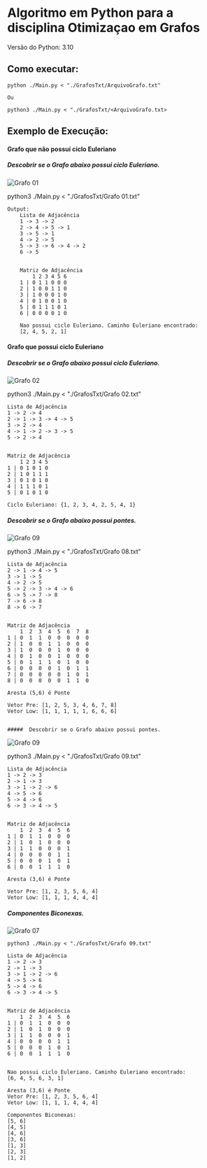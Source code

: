 # Algoritmo em Python para a disciplina Otimizaçao em Grafos
Versão do Python: 3.10

## Como executar:
    
    python ./Main.py < "./GrafosTxt/ArquivoGrafo.txt"

    Ou
    
    python3 ./Main.py < "./GrafosTxt/<ArquivoGrafo.txt>

## Exemplo de Execução:
#### Grafo que não possuí ciclo Euleriano
#####  Descobrir se o Grafo abaixo possui ciclo Euleriano.
![Grafo 01](./GrafosPnG/Grafo%2001.png "Grafo 01")
    
    
 python3 ./Main.py < "./GrafosTxt/Grafo 01.txt"
    
    Output:
        Lista de Adjacência
        1 -> 3 -> 2
        2 -> 4 -> 5 -> 1
        3 -> 5 -> 1
        4 -> 2 -> 5
        5 -> 3 -> 6 -> 4 -> 2
        6 -> 5


        Matriz de Adjacência
            1 2 3 4 5 6
        1 | 0 1 1 0 0 0
        2 | 1 0 0 1 1 0
        3 | 1 0 0 0 1 0
        4 | 0 1 0 0 1 0
        5 | 0 1 1 1 0 1
        6 | 0 0 0 0 1 0

        Nao possui ciclo Euleriano. Caminho Euleriano encontrado:
        [2, 4, 5, 2, 1]

#### Grafo que possuí ciclo Euleriano
#####  Descobrir se o Grafo abaixo possui ciclo Euleriano.

![Grafo 02](./GrafosPnG/Grafo%2002.png "Grafo 02")

python3 ./Main.py < "./GrafosTxt/Grafo 02.txt"

    Lista de Adjacência
    1 -> 2 -> 4
    2 -> 1 -> 3 -> 4 -> 5
    3 -> 2 -> 4
    4 -> 1 -> 2 -> 3 -> 5
    5 -> 2 -> 4


    Matriz de Adjacência
        1 2 3 4 5
    1 | 0 1 0 1 0
    2 | 1 0 1 1 1
    3 | 0 1 0 1 0
    4 | 1 1 1 0 1
    5 | 0 1 0 1 0

    Ciclo Euleriano: {1, 2, 3, 4, 2, 5, 4, 1}

#####  Descobrir se o Grafo abaixo possui pontes.
![Grafo 09](./GrafosPnG/Grafo%2008.png "Grafo 02")

python3 ./Main.py < "./GrafosTxt/Grafo 08.txt"

    Lista de Adjacência
    2 -> 1 -> 4 -> 5
    3 -> 1 -> 5
    4 -> 2 -> 5
    5 -> 2 -> 3 -> 4 -> 6
    6 -> 5 -> 7 -> 8
    7 -> 6 -> 8
    8 -> 6 -> 7


    Matriz de Adjacência
        1  2  3  4  5  6  7  8
    1 | 0  1  1  0  0  0  0  0
    2 | 1  0  0  1  1  0  0  0
    3 | 1  0  0  0  1  0  0  0
    4 | 0  1  0  0  1  0  0  0
    5 | 0  1  1  1  0  1  0  0
    6 | 0  0  0  0  1  0  1  1
    7 | 0  0  0  0  0  1  0  1
    8 | 0  0  0  0  0  1  1  0

    Aresta (5,6) é Ponte

    Vetor Pre: [1, 2, 5, 3, 4, 6, 7, 8]
    Vetor Low: [1, 1, 1, 1, 1, 6, 6, 6]


    #####  Descobrir se o Grafo abaixo possui pontes.
![Grafo 09](./GrafosPnG/Grafo%2009.png "Grafo 02")

python3 ./Main.py < "./GrafosTxt/Grafo 09.txt"


    Lista de Adjacência
    1 -> 2 -> 3
    2 -> 1 -> 3
    3 -> 1 -> 2 -> 6
    4 -> 5 -> 6
    5 -> 4 -> 6
    6 -> 3 -> 4 -> 5


    Matriz de Adjacência
        1  2  3  4  5  6
    1 | 0  1  1  0  0  0
    2 | 1  0  1  0  0  0
    3 | 1  1  0  0  0  1
    4 | 0  0  0  0  1  1
    5 | 0  0  0  1  0  1
    6 | 0  0  1  1  1  0

    Aresta (3,6) é Ponte

    Vetor Pre: [1, 2, 3, 5, 6, 4]
    Vetor Low: [1, 1, 1, 4, 4, 4]

#####  Componentes Biconexas.
![Grafo 07](./GrafosPnG/Grafo%2009.png "Grafo 09")

    python3 ./Main.py < "./GrafosTxt/Grafo 09.txt"

    Lista de Adjacência
    1 -> 2 -> 3
    2 -> 1 -> 3
    3 -> 1 -> 2 -> 6
    4 -> 5 -> 6
    5 -> 4 -> 6
    6 -> 3 -> 4 -> 5


    Matriz de Adjacência
        1  2  3  4  5  6
    1 | 0  1  1  0  0  0
    2 | 1  0  1  0  0  0
    3 | 1  1  0  0  0  1
    4 | 0  0  0  0  1  1
    5 | 0  0  0  1  0  1
    6 | 0  0  1  1  1  0


    Nao possui ciclo Euleriano. Caminho Euleriano encontrado:
    [6, 4, 5, 6, 3, 1]

    Aresta (3,6) é Ponte
    Vetor Pre: [1, 2, 3, 5, 6, 4]
    Vetor Low: [1, 1, 1, 4, 4, 4]

    Componentes Biconexas:
    [5, 6]
    [4, 5]
    [4, 6]
    [3, 6]
    [1, 3]
    [2, 3]
    [1, 2]
